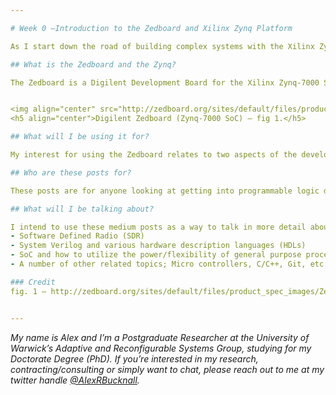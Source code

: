 ```yaml
---

# Week 0 —Introduction to the Zedboard and Xilinx Zynq Platform

As I start down the road of building complex systems with the Xilinx Zynq platform, I’ve decided to document what I’m learning from using the device as a record of what I’m doing as well as documentation for others using this PSoC (Programmable System on Chip) and tool chain.

## What is the Zedboard and the Zynq?

The Zedboard is a Digilent Development Board for the Xilinx Zynq-7000 SoC (AP SoC). The Zynq platform is particularly interesting as it includes both a processing systems (PS) and programmable logic layer (PL). In essence, this means that the user has access to a full general purpose processor, which is accompanied by the logical fabric of an FPGA.


<img align="center" src="http://zedboard.org/sites/default/files/product_spec_images/ZedBoard_RevA_sideA_0_0%20%281%29_0.jpg">
<h5 align="center">Digilent Zedboard (Zynq-7000 SoC) — fig 1.</h5>

## What will I be using it for?

My interest for using the Zedboard relates to two aspects of the development board; the SoC and the FMC connector (the port on the right side of the board). I’m intending to use the Xilinx Zynq SoC as an adaptive baseband controller of a Software Defined Radio System. This is in part, to the lead up of my thesis, of which this research will help me to determine the topic.

## Who are these posts for?

These posts are for anyone looking at getting into programmable logic development, software defined radio or simply interested in following what I’m working on. My philosophy is that the best way to learn is to teach and hopefully by sharing these posts and tutorials, I’ll reinforce what I’ve been working on as well as create a record for my own sanity!

## What will I be talking about?

I intend to use these medium posts as a way to talk in more detail about some of the following topics.
- Software Defined Radio (SDR)
- System Verilog and various hardware description languages (HDLs)
- SoC and how to utilize the power/flexibility of general purpose processing as well as the PL fabric
- A number of other related topics; Micro controllers, C/C++, Git, etc.

### Credit
fig. 1 — http://zedboard.org/sites/default/files/product_spec_images/ZedBoard_RevA_sideA_0_0%20%281%29_0.jpg


---
```


*My name is Alex and I’m a Postgraduate Researcher at the University of Warwick’s Adaptive and Reconfigurable Systems Group, studying for my Doctorate Degree (PhD). If you’re interested in my research, contracting/consulting or simply want to chat, please reach out to me at my twitter handle [@AlexRBucknall](https://twitter.com/AlexRBucknall).*
